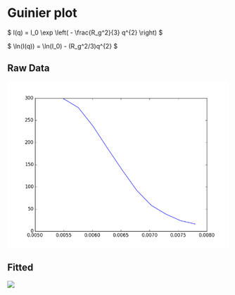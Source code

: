 # Guinier plot


$ I(q) = I_0 \exp \left( - \frac{R_g^2}{3} q^{2} \right) $

$ \ln(I(q)) = \ln(I_0) - (R_g^2/3)q^{2} $

## Raw Data

![](raw_data.png)

## Fitted

![](fitted_data.png)

